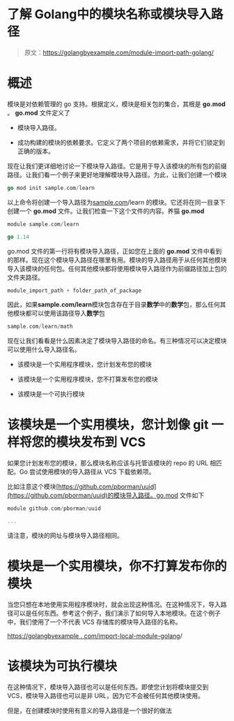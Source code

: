# 了解 Golang中的模块名称或模块导入路径

> 原文：<https://golangbyexample.com/module-import-path-golang/>

# **概述**

模块是对依赖管理的 go 支持。根据定义，模块是相关包的集合，其根是 **go.mod** 。 **go.mod** 文件定义了

*   模块导入路径。

*   成功构建的模块的依赖要求。它定义了两个项目的依赖需求，并将它们锁定到正确的版本。

现在让我们更详细地讨论一下模块导入路径。它是用于导入该模块的所有包的前缀路径。让我们看一个例子来更好地理解模块导入路径。为此，让我们创建一个模块

```go
go mod init sample.com/learn
```

以上命令将创建一个导入路径为[sample.com](http://sample.com)/learn 的模块。它还将在同一目录下创建一个 **go.mod** 文件。让我们检查一下这个文件的内容。养猫 **go.mod**

```go
module sample.com/learn

go 1.14
```

go.mod 文件的第一行将有模块导入路径，正如您在上面的 **go.mod** 文件中看到的那样。现在这个模块导入路径在哪里有用。模块的导入路径用于从任何其他模块导入该模块的任何包。任何其他模块都将使用模块导入路径作为前缀路径加上包的文件夹路径。

```go
module_import_path + folder_path_of_package
```

因此，如果**sample.com/learn**模块包含存在于目录**数学**中的**数学**包，那么任何其他模块都可以使用该路径导入**数学**包

```go
sample.com/learn/math
```

现在让我们看看是什么因素决定了模块导入路径的命名。有三种情况可以决定模块可以使用什么导入路径名。

*   该模块是一个实用程序模块，您计划发布您的模块

*   该模块是一个实用程序模块，您不打算发布您的模块

*   该模块是一个可执行模块

# **该模块是一个实用模块，您计划像 git** 一样将您的模块发布到 VCS

如果您计划发布您的模块，那么模块名称应该与托管该模块的 repo 的 URL 相匹配。Go 尝试使用模块的导入路径从 VCS 下载依赖项。

比如注意这个模块[https://github.com/pborman/uuid](https://github.com/pborman/uuid)的模块导入路径。go.mod 文件如下

```go
module github.com/pborman/uuid

...
```

请注意，模块的网址与模块导入路径相同。

# **模块是一个实用模块，你不打算发布你的模块**

当您只想在本地使用实用程序模块时，就会出现这种情况。在这种情况下，导入路径可以是任何东西。参考这个例子，我们演示了如何导入本地模块。在这个例子中，我们使用了一个不代表 VCS 存储库的模块导入路径的名称。

[https://golangbyexample . com/import-local-module-golang](https://golangbyexample.com/import-local-module-golang)/

# **该模块为可执行模块**

在这种情况下，模块导入路径也可以是任何东西。即使您计划将模块提交到 VCS，模块导入路径也可以是非 URL，因为它不会被任何其他模块使用。

但是，在创建模块时使用有意义的导入路径是一个很好的做法